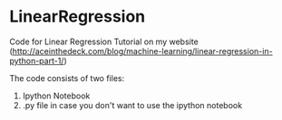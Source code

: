# LinearRegression
Code for Linear Regression Tutorial on my website (http://aceinthedeck.com/blog/machine-learning/linear-regression-in-python-part-1/)

The code consists of two files:  
1. Ipython Notebook  
2. .py file in case you don't want to use the ipython notebook  
